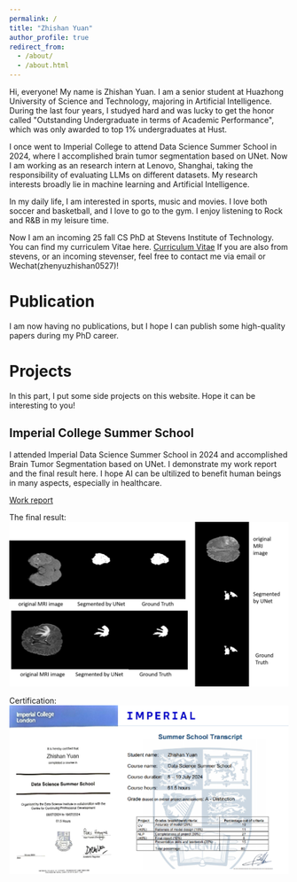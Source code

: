 ```yaml
---
permalink: /
title: "Zhishan Yuan"
author_profile: true
redirect_from: 
  - /about/
  - /about.html
---
```


Hi, everyone! My name is Zhishan Yuan. I am a senior student at Huazhong University of Science and Technology, majoring in Artificial Intelligence. During the last four years, I studyed hard and was lucky to get the honor called "Outstanding Undergraduate in terms of Academic Performance", which was only awarded to top 1% undergraduates at Hust.

I once went to Imperial College to attend Data Science Summer School in 2024, where I accomplished brain tumor segmentation based on UNet. Now I am working as an research intern at Lenovo, Shanghai, taking the responsibility of evaluating LLMs on different datasets. My research interests broadly lie in machine learning and Artificial Intelligence.

In my daily life, I am interested in sports, music and movies. I love both soccer and basketball, and I love to go to the gym. I enjoy listening to Rock and R&B in my leisure time.

Now I am an incoming 25 fall CS PhD at Stevens Institute of Technology. You can find my curriculem Vitae here. [Curriculum Vitae](/assets/Curriculum_Vitae.pdf) If you are also from stevens, or an incoming stevenser, feel free to contact me via email or Wechat(zhenyuzhishan0527)!

Publication
======
I am now having no publications, but I hope I can publish some high-quality papers during my PhD career.

Projects
======
In this part, I put some side projects on this website. Hope it can be interesting to you!

Imperial College Summer School
------
I attended Imperial Data Science Summer School in 2024 and accomplished Brain Tumor Segmentation based on UNet. I demonstrate my work report and the final result here. I hope AI can be ultilized to benefit human beings in many aspects, especially in healthcare.

[Work report](/_pages/Go%20with%20the%20Unet%EF%BC%9AFocusing%20on%20Brain%20Tumor%20Segmentation(Group%20work%20report).pdf)

The final result:
![The final result](/images/final%20result.png)

Certification:
![Certification](/images/certificate.png)



